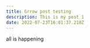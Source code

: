 ```yaml
---
title: Grrow post testing
description: This is my post 1
date: 2022-07-23T16:01:37.218Z
---
```

all is happening